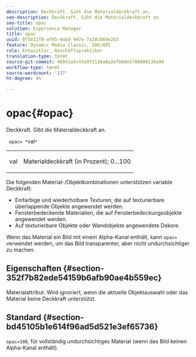 ```yaml
---
description: Deckkraft. Gibt die Materialdeckkraft an.
seo-description: Deckkraft. Gibt die Materialdeckkraft an.
seo-title: opac
solution: Experience Manager
title: opac
uuid: 0f5b11f0-af65-4abd-947e-7a28cb8de263
feature: Dynamic Media Classic, SDK/API
role: Entwickler, Geschäftspraktiker
translation-type: tm+mt
source-git-commit: 469d1a5c43a972116a8a2efb0de5708800130a99
workflow-type: tm+mt
source-wordcount: '117'
ht-degree: 4%

---
```



# opac{#opac}

Deckkraft. Gibt die Materialdeckkraft an.

` opac= *`val`*`

<table id="simpletable_6AB8CD75F526469FBC9FEAE049792EF2"> 
 <tr class="strow"> 
  <td class="stentry"> <p> <span class="varname"> val  </span> </p> </td> 
  <td class="stentry"> <p>Materialdeckkraft (in Prozent); 0...100 </p> </td> 
 </tr> 
</table>

Die folgenden Material-/Objektkombinationen unterstützen variable Deckkraft:

* Einfarbige und wiederholbare Texturen, die auf texturierbare überlappende Objekte angewendet werden.
* Fensterbedeckende Materialien, die auf Fensterbedeckungsobjekte angewendet werden.
* Auf texturierbare Objekte oder Wandobjekte angewendete Dekore.

Wenn das Material ein Bild mit einem Alpha-Kanal enthält, kann `opac=` verwendet werden, um das Bild transparenter, aber nicht undurchsichtiger zu machen.

## Eigenschaften {#section-352f7b82ede54159b6afb90ae4b559ec}

Materialattribut. Wird ignoriert, wenn die aktuelle Objektauswahl oder das Material keine Deckkraft unterstützt.

## Standard {#section-bd45105b1e614f96ad5d521e3ef65736}

`opac=100`, für vollständig undurchsichtiges Material (wenn das Bild keinen Alpha-Kanal enthält).
